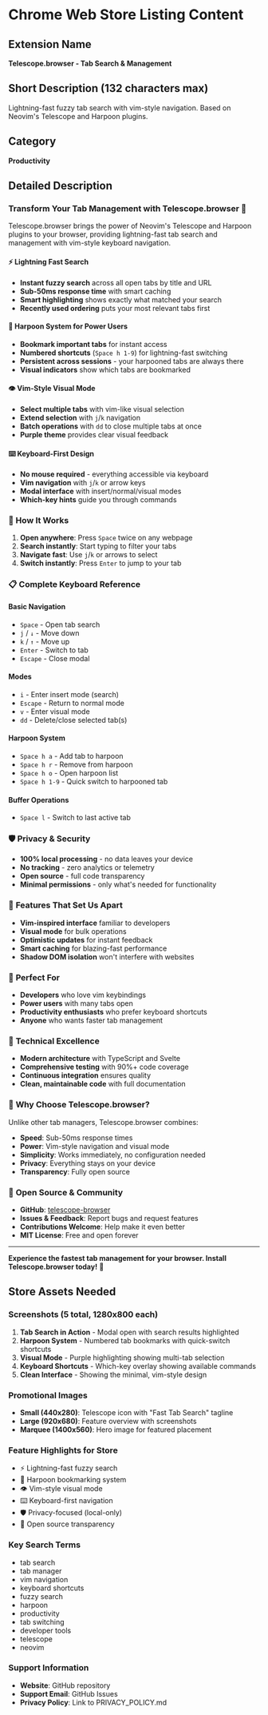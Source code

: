 # Chrome Web Store Listing Content

## Extension Name
**Telescope.browser - Tab Search & Management**

## Short Description (132 characters max)
Lightning-fast fuzzy tab search with vim-style navigation. Based on Neovim's Telescope and Harpoon plugins.

## Category
**Productivity**

## Detailed Description

### Transform Your Tab Management with Telescope.browser 🔭

Telescope.browser brings the power of Neovim's Telescope and Harpoon plugins to your browser, providing lightning-fast tab search and management with vim-style keyboard navigation.

#### ⚡ **Lightning Fast Search**
- **Instant fuzzy search** across all open tabs by title and URL
- **Sub-50ms response time** with smart caching
- **Smart highlighting** shows exactly what matched your search
- **Recently used ordering** puts your most relevant tabs first

#### 🎯 **Harpoon System for Power Users**
- **Bookmark important tabs** for instant access
- **Numbered shortcuts** (`Space h 1-9`) for lightning-fast switching
- **Persistent across sessions** - your harpooned tabs are always there
- **Visual indicators** show which tabs are bookmarked

#### 👁️ **Vim-Style Visual Mode**
- **Select multiple tabs** with vim-like visual selection
- **Extend selection** with `j`/`k` navigation
- **Batch operations** with `dd` to close multiple tabs at once
- **Purple theme** provides clear visual feedback

#### ⌨️ **Keyboard-First Design**
- **No mouse required** - everything accessible via keyboard
- **Vim navigation** with `j`/`k` or arrow keys
- **Modal interface** with insert/normal/visual modes
- **Which-key hints** guide you through commands

### 🚀 How It Works

1. **Open anywhere**: Press `Space` twice on any webpage
2. **Search instantly**: Start typing to filter your tabs
3. **Navigate fast**: Use `j`/`k` or arrows to select
4. **Switch instantly**: Press `Enter` to jump to your tab

### 📋 Complete Keyboard Reference

#### **Basic Navigation**
- `Space` - Open tab search
- `j` / `↓` - Move down
- `k` / `↑` - Move up  
- `Enter` - Switch to tab
- `Escape` - Close modal

#### **Modes**
- `i` - Enter insert mode (search)
- `Escape` - Return to normal mode
- `v` - Enter visual mode
- `dd` - Delete/close selected tab(s)

#### **Harpoon System**
- `Space h a` - Add tab to harpoon
- `Space h r` - Remove from harpoon
- `Space h o` - Open harpoon list
- `Space h 1-9` - Quick switch to harpooned tab

#### **Buffer Operations**
- `Space l` - Switch to last active tab

### 🛡️ **Privacy & Security**
- **100% local processing** - no data leaves your device
- **No tracking** - zero analytics or telemetry
- **Open source** - full code transparency
- **Minimal permissions** - only what's needed for functionality

### 🎨 **Features That Set Us Apart**
- **Vim-inspired interface** familiar to developers
- **Visual mode** for bulk operations
- **Optimistic updates** for instant feedback  
- **Smart caching** for blazing-fast performance
- **Shadow DOM isolation** won't interfere with websites

### 👥 **Perfect For**
- **Developers** who love vim keybindings
- **Power users** with many tabs open
- **Productivity enthusiasts** who prefer keyboard shortcuts
- **Anyone** who wants faster tab management

### 🔧 **Technical Excellence**
- **Modern architecture** with TypeScript and Svelte
- **Comprehensive testing** with 90%+ code coverage
- **Continuous integration** ensures quality
- **Clean, maintainable code** with full documentation

### 🌟 **Why Choose Telescope.browser?**

Unlike other tab managers, Telescope.browser combines:
- **Speed**: Sub-50ms response times
- **Power**: Vim-style navigation and visual mode
- **Simplicity**: Works immediately, no configuration needed
- **Privacy**: Everything stays on your device
- **Transparency**: Fully open source

### 🔗 **Open Source & Community**
- **GitHub**: [telescope-browser](https://github.com/dough654/telescope-browser)
- **Issues & Feedback**: Report bugs and request features
- **Contributions Welcome**: Help make it even better
- **MIT License**: Free and open forever

---

**Experience the fastest tab management for your browser. Install Telescope.browser today!** 🚀

## Store Assets Needed

### Screenshots (5 total, 1280x800 each)
1. **Tab Search in Action** - Modal open with search results highlighted
2. **Harpoon System** - Numbered tab bookmarks with quick-switch shortcuts
3. **Visual Mode** - Purple highlighting showing multi-tab selection
4. **Keyboard Shortcuts** - Which-key overlay showing available commands
5. **Clean Interface** - Showing the minimal, vim-style design

### Promotional Images
- **Small (440x280)**: Telescope icon with "Fast Tab Search" tagline
- **Large (920x680)**: Feature overview with screenshots
- **Marquee (1400x560)**: Hero image for featured placement

### Feature Highlights for Store
- ⚡ Lightning-fast fuzzy search
- 🎯 Harpoon bookmarking system  
- 👁️ Vim-style visual mode
- ⌨️ Keyboard-first navigation
- 🛡️ Privacy-focused (local-only)
- 🌟 Open source transparency

### Key Search Terms
- tab search
- tab manager
- vim navigation
- keyboard shortcuts
- fuzzy search
- harpoon
- productivity
- tab switching
- developer tools
- telescope
- neovim

### Support Information
- **Website**: GitHub repository
- **Support Email**: GitHub Issues
- **Privacy Policy**: Link to PRIVACY_POLICY.md